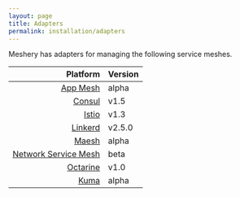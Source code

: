 ```yaml
---
layout: page
title: Adapters
permalink: installation/adapters
---
```


Meshery has adapters for managing the following service meshes.

| Platform      | Version       |
| -------------:|:-------------|   
| [App Mesh](./app-mesh) | alpha |
| [Consul](./consul) | v1.5 |
| [Istio](./istio) | v1.3 |
| [Linkerd](./linkerd) | v2.5.0 |
| [Maesh](./maesh) | alpha |
| [Network Service Mesh](./nsm) | beta |
| [Octarine](./octarine) | v1.0 |
| [Kuma](./kuma) | alpha |
